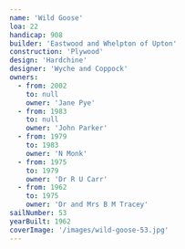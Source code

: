 ```yaml
---
name: 'Wild Goose'
loa: 22
handicap: 908
builder: 'Eastwood and Whelpton of Upton'
construction: 'Plywood'
design: 'Hardchine'
designer: 'Wyche and Coppock'
owners:
  - from: 2002
    to: null
    owner: 'Jane Pye'
  - from: 1983
    to: null
    owner: 'John Parker'
  - from: 1979
    to: 1983
    owner: 'N Monk'
  - from: 1975
    to: 1979
    owner: 'Dr R U Carr'
  - from: 1962
    to: 1975
    owner: 'Dr and Mrs B M Tracey'
sailNumber: 53
yearBuilt: 1962
coverImage: '/images/wild-goose-53.jpg'
---
```

